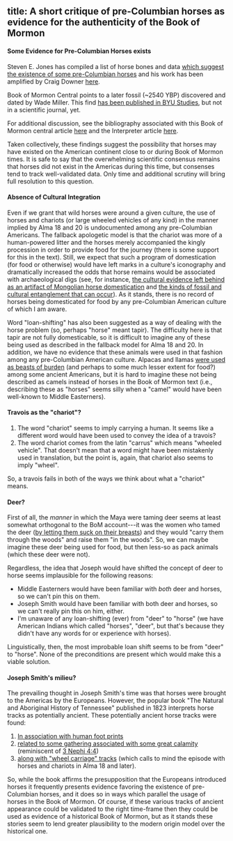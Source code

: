title: A short critique of pre-Columbian horses as evidence for the authenticity of the Book of Mormon
---

#### Some Evidence for Pre-Columbian Horses exists

Steven E. Jones has compiled a list of horse bones and data [which suggest the existence of some pre-Columbian horses](https://www.researchgate.net/publication/303446285_Were_there_Horses_in_the_Americas_before_Columbus) and his work has been amplified by Craig Downer [here](http://article.sciencepublishinggroup.com/pdf/10.11648.j.ajls.20140201.12.pdf).

Book of Mormon Central points to a later fossil (~2540 YBP) discovered and dated by Wade Miller.  This find [has been published in BYU Studies](https://www.reddit.com/r/exmormon/comments/8dovks/an_attempt_to_account_for_the_use_of_horse_in_the/dxoyvsk/), but not in a scientific journal, yet.

For additional discussion, see the bibliography associated with this Book of Mormon central article [here](https://bookofmormoncentral.org/qa/why-does-the-book-of-mormon-mention-horses) and the Interpreter article [here](http://interpreterfoundation.org/animals-in-the-book-of-mormon-challenges-and-perspectives/).

Taken collectively, these findings suggest the possibility that horses may have existed on the American continent close to or during Book of Mormon times.  It is safe to say that the overwhelming scientific consensus remains that horses did not exist in the Americas during this time, but consenses tend to track well-validated data.  Only time and additional scrutiny will bring full resolution to this question.

#### Absence of Cultural Integration

Even if we grant that wild horses were around a given culture, the use of horses and chariots (or large wheeled vehicles of any kind) in the manner implied by Alma 18 and 20 is undocumented among any pre-Columbian Americans.  The fallback apologetic model is that the chariot was more of a human-powered litter and the horses merely accompanied the kingly procession in order to provide food for the journey (there is some support for this in the text).  Still, we expect that such a program of domestication (for food or otherwise) would have left marks in a culture's iconography and dramatically increased the odds that horse remains would be associated with archaeological digs (see, for instance, [the cultural evidence left behind as an artifact of Mongolian horse domestication](https://www.sapiens.org/column/off-the-map/horse-domestication-mongolia/) and [the kinds of fossil and cultural entanglement that can occur](http://www.ancient-origins.net/news-history-archaeology/mesoamericans-teotihuacan-kept-ferocious-animals-captive-and-may-have-fed-020668)). As it stands, there is no record of horses being domesticated for food by any pre-Columbian American culture of which I am aware.

Word "loan-shifting" has also been suggested as a way of dealing with the horse problem (so, perhaps "horse" meant tapir).  The difficulty here is that tapir are not fully domesticable, so it is difficult to imagine any of these being used as described in the fallback model for Alma 18 and 20.  In addition, we have no evidence that these animals were used in that fashion among any pre-Columbian American culture.  Alpacas and llamas [were used as beasts of burden](http://www.llamapack.com/text/history.html) (and perhaps to some much lesser extent for food?) among some ancient Americans, but it is hard to imagine these not being described as camels instead of horses in the Book of Mormon text (i.e., describing these as "horses" seems silly when a "camel" would have been well-known to Middle Easterners).

#### Travois as the "chariot"?

1. The word "chariot" seems to imply carrying a human.  It seems like a different word would have been used to convey the idea of a travois?
2. The word chariot comes from the latin "carrus" which means "wheeled vehicle".  That doesn't mean that a word might have been mistakenly used in translation, but the point is, again, that chariot also seems to imply "wheel".

So, a travois fails in both of the ways we think about what a "chariot" means.

#### Deer?

First of all, the _manner_ in which the Maya were taming deer seems at least somewhat orthogonal to the BoM account---it was the women who tamed the deer ([by letting them suck on their breasts](https://books.google.com/books?id=cQAQBAAAQBAJ&pg=PA21&lpg=PA21&dq=semi-domesticated+deer+Diego+de+Landa&source=bl&ots=TGlNYJxAD2&sig=i7l8wTNdYQiBb_LljwoSNPqI1qs&hl=en&sa=X&ved=2ahUKEwjWsd2JgKfcAhVBRqwKHSRKDUwQ6AEwC3oECAEQVw#v=onepage&q=semi-domesticated%20deer%20Diego%20de%20Landa&f=false)) and they would "carry them through the woods" and raise them "in the woods".  So, we can maybe imagine these deer being used for food, but then less-so as pack animals (which these deer were not).

Regardless, the idea that Joseph would have shifted the concept of deer to horse seems implausible for the following reasons:

* Middle Easterners would have been familiar with _both_ deer and horses, so we
  can't pin this on them.
* Joseph Smith would have been familiar with both deer and horses, so we can't
  really pin this on him, either.
* I'm unaware of any loan-shifting (ever) from "deer" to "horse" (we have American Indians which called "horses", "deer", but that's because they didn't have any words for or experience with horses).

Linguistically, then, the most improbable loan shift seems to be from "deer" to "horse".  None of the preconditions are present which would make this a viable solution.

#### Joseph Smith's milieu?

The prevailing thought in Joseph Smith's time was that horses were brought to the Americas by the Europeans.  However, the popular book "The Natural and Aboriginal History of Tennessee" published in 1823 interprets horse tracks as potentially ancient.  These potentially ancient horse tracks were found:

1. [In association with human foot prints](https://archive.org/stream/naturalaborigina00hayw#page/n41/mode/2up/search/horse)
2. [related to some gathering associated with some great calamity](https://archive.org/stream/naturalaborigina00hayw#page/160/mode/2up/search/horses) (reminiscent of [3 Nephi 4:4](https://www.lds.org/scriptures/bofm/3-ne/4.4))
3. [along with "wheel carriage" tracks](https://archive.org/stream/naturalaborigina00hayw#page/162/mode/2up/search/horse) (which calls to mind the episode with horses and chariots in Alma 18 and later).

So, while the book affirms the presupposition that the Europeans introduced horses it frequently presents evidence favoring the existence of pre-Columbian horses, and it does so in ways which parallel the usage of horses in the Book of Mormon.  Of course, if these various tracks of ancient appearance could be validated to the right time-frame then they could be used as evidence of a historical Book of Mormon, but as it stands these stories seem to lend greater plausibility to the modern origin model over the historical one.
